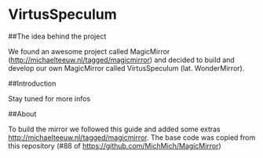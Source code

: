 VirtusSpeculum
==============

##The idea behind the project

We found an awesome project called MagicMirror (http://michaelteeuw.nl/tagged/magicmirror) and decided to build and develop our own MagicMirror called VirtusSpeculum (lat. WonderMirror).

##Introduction

Stay tuned for more infos

##About

To build the mirror we followed this guide and added some extras http://michaelteeuw.nl/tagged/magicmirror. The base code was copied from this repository (#88 of https://github.com/MichMich/MagicMirror)
